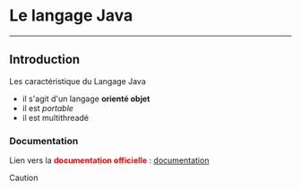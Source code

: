 # Le langage Java
---
## Introduction

Les caractéristique du Langage Java

* il s'agit d'un langage  **orienté objet**
* il est *portable*
* il est multithreadé

### Documentation

Lien vers la <span style="color:red"> **documentation officielle** </span> : [documentation](https://github.com/DiginamicFormation/git-tp1/blob/main/resources/Template.png) </span>

> [!CAUTION]